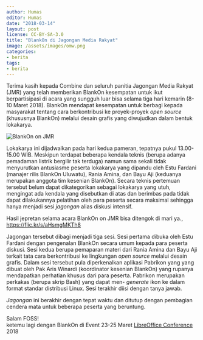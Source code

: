 ```yaml
---
author: Humas
editor: Humas
date: "2018-03-14"
layout: post
license: CC-BY-SA-3.0
title: "BlankOn di Jagongan Media Rakyat"
image: /assets/images/omw.png
categories:
- berita
tags:
- berita
---
```




Terima kasih kepada Combine dan seluruh panitia Jagongan Media Rakyat (JMR)
yang telah memberikan BlankOn kesempatan untuk ikut berpartisipasi di acara
yang sungguh luar bisa selama tiga hari kemarin (8-10 Maret 2018). BlankOn
mendapat kesempatan untuk berbagi kepada masyarakat tentang cara berkontribusi
ke proyek-proyek _open source_ (khususnya BlankOn) melalui desain grafis yang
diwujudkan dalam bentuk lokakarya.

![BlankOn on JMR](https://flic.kr/p/Fvr83Z)

Lokakarya ini dijadwalkan pada hari kedua pameran, tepatnya pukul 13.00-15.00
WIB. Meskipun terdapat beberapa kendala teknis (berupa adanya pemadaman
listrik bergilir tak terduga) namun sama sekali tidak menyurutkan antusiasme
peserta lokakarya yang dipandu oleh Estu Fardani (manajer rilis BlankOn
Uluwatu), Rania Amina, dan Bayu Aji (keduanya merupakan anggota tim kesenian
BlankOn). Secara teknis pertemuan tersebut belum dapat dikategorikan sebagai
lokakarya yang utuh, mengingat ada kendala yang disebutkan di atas dan
berimbas pada tidak dapat dilakukannya pelatihan oleh para peserta secara
maksimal sehingga hanya menjadi sesi _jagongan_ alias diskusi intensif.  
  
Hasil jepretan selama acara BlankOn on JMR bisa ditengok di mari ya.,
<https://flic.kr/s/aHsmgMKTh8>



Jagongan tersebut dibagi menjadi tiga sesi. Sesi pertama dibuka oleh Estu
Fardani dengan pengenalan BlankOn secara umum kepada para peserta diskusi.
Sesi kedua berupa pemaparan materi dari Rania Amina dan Bayu Aji terkait tata
cara berkontribusi ke lingkungan _open source_ melalui desain grafis. Dalam
sesi tersebut pula diperkenalkan aplikasi Pabrikon yang yang dibuat oleh Pak
Aris Winardi (koordinator kesenian BlankOn) yang rupanya mendapatkan perhatian
khusus dari para peserta. Pabrikon merupakan perkakas (berupa skrip Bash) yang
dapat men- _generate_ ikon ke dalam format standar distribusi Linux. Sesi
terakhir diisi dengan tanya jawab.

_Jagongan_ ini berakhir dengan tepat waktu dan ditutup dengan pembagian
cendera mata untuk beberapa peserta yang beruntung.  
  
  

Salam FOSS!  
ketemu lagi dengan BlankOn di Event 23-25 Maret [LibreOffice Conference
](https://libreoffice.id/ "Libre Office Conference")2018




    